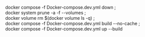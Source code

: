 
docker compose -f Docker-compose.dev.yml down ; \
docker system prune -a -f --volumes ; \
docker volume rm $(docker volume ls -q) ; \
docker compose -f Docker-compose.dev.yml build --no-cache ; \
docker compose -f Docker-compose.dev.yml up --build







